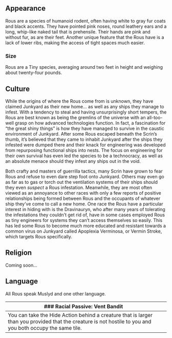 ## Appearance[](https://sojourner-into-the-wasteland.fandom.com/wiki/Rous?veaction=edit&section=1 "Edit section: Appearance")

Rous are a species of humanoid rodent, often having white to gray fur coats and black accents. They have pointed pink noses, round leathery ears and a long, whip-like naked tail that is prehensile. Their hands are pink and without fur, as are their feet. Another unique feature that the Rous have is a lack of lower ribs, making the access of tight spaces much easier.

### Size[](https://sojourner-into-the-wasteland.fandom.com/wiki/Rous?veaction=edit&section=2 "Edit section: Size")

Rous are a Tiny species, averaging around two feet in height and weighing about twenty-four pounds.

## Culture[](https://sojourner-into-the-wasteland.fandom.com/wiki/Rous?veaction=edit&section=3 "Edit section: Culture")

While the origins of where the Rous come from is unknown, they have claimed Junkyard as their new home… as well as any ships they manage to infest. With a tendency to steal and having unsurprisingly short tempers, the Rous are best known as being the gremlins of the universe with an all-too-well grasp on how advanced technologies function. In fact, a fascination for “the great shiny things” is how they have managed to survive in the caustic environment of Junkyard. After some Rous escaped beneath the Scrin’s thumb, it’s believed that they came to inhabit Junkyard after the ships they infested were dumped there and their knack for engineering was developed from repurposing functional ships into nests. The focus on engineering for their own survival has even led the species to be a technocracy, as well as an absolute menace should they infest any ships out in the void.

Both crafty and masters of guerrilla tactics, many Scrin have grown to fear Rous and refuse to even dare step foot onto Junkyard. Others may even go as far as to gas or torch out the ventilation systems of their ships should they even *suspect* a Rous infestation. Meanwhile, they are most often viewed as an annoyance to other races with only a few reports of positive relationships being formed between Rous and the occupants of whatever ship they’ve come to call a new home. One race the Rous have a particular interest in hiding with is the Dravinauryn, who after many years of tolerating the infestations they couldn’t get rid of, have in some cases employed Rous as tiny engineers for systems they can’t access themselves so easily. This has led some Rous to become much more educated and resistant towards a common virus on Junkyard called Apoplexia Verminosa, or Vermin Stroke, which targets Rous specifically.

## Religion[](https://sojourner-into-the-wasteland.fandom.com/wiki/Rous?veaction=edit&section=4 "Edit section: Religion")

Coming soon...

## Language[](https://sojourner-into-the-wasteland.fandom.com/wiki/Rous?veaction=edit&section=5 "Edit section: Language")

All Rous speak Muslyd and one other language.

|### **Racial Passive: Vent Bandit**[](https://sojourner-into-the-wasteland.fandom.com/wiki/Rous?veaction=edit&section=6 "Edit section: Racial Passive: Vent Bandit")|   |
|---|---|
|You can take the Hide Action behind a creature that is larger than you provided that the creature is not hostile to you and you both occupy the same tile.|   |